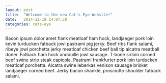```yaml
---
layout: post
title:  "Welcome to the new Cat's Eye Website!"
date:   2014-12-19 14:07:38
categories: cats-eye
---
```

Bacon ipsum dolor amet flank meatloaf ham hock, landjaeger pork loin kevin turducken fatback jowl pastrami pig jerky. Beef ribs flank salami, ribeye jowl porchetta jerky meatloaf chicken beef ball tip alcatra meatball doner. Fatback ham hock andouille jowl sausage. T-bone sirloin corned beef swine strip steak capicola. Pastrami frankfurter pork loin turducken meatloaf porchetta. Alcatra swine leberkas venison sausage brisket landjaeger corned beef. Jerky bacon shankle, prosciutto shoulder fatback salami.